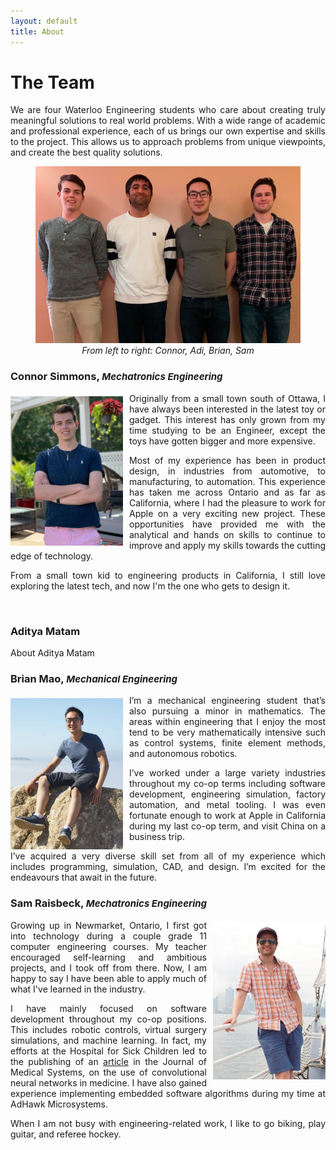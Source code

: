 ```yaml
---
layout: default
title: About
---
```

# The Team
<div style="text-align: justify"> We are four Waterloo Engineering students who care about creating truly meaningful solutions to real world problems. With a wide range of academic and professional experience, each of us brings our own expertise and skills to the project. This allows us to approach problems from unique viewpoints, and create the best quality solutions.
</div> <p></p>

<figure align="center">
  <img src="/assets/img/team.jpg" width="750">
  <figcaption><i>From left to right: Connor, Adi, Brian, Sam</i></figcaption>
</figure>

### Connor Simmons, <span style="font-size:15px; font-color:#ECF0F1;"> *Mechatronics Engineering* </span>
<img src="/assets/img/Connor_Photo.jpg" style="padding-top:5px; padding-right: 10px" width="180" align="left">

<div style="text-align: justify"> <p> Originally from a small town south of Ottawa, I have always been interested in the latest toy or gadget. This interest has only grown from my time studying to be an Engineer, except the toys have gotten bigger and more expensive. </p>

<p> Most of my experience has been in product design, in industries from automotive, to manufacturing, to automation. This experience has taken me across Ontario and as far as California, where I had the pleasure to work for Apple on a very exciting new project. These opportunities have provided me with the analytical and hands on skills to continue to improve and apply my skills towards the cutting edge of technology. </p>

<p> From a small town kid to engineering products in California, I still love exploring the latest tech, and now I'm the one who gets to design it.
</p> </div>
&nbsp

### Aditya Matam
About Aditya Matam

### Brian Mao, <span style="font-size:15px; font-color:#ECF0F1;"> *Mechanical Engineering* </span>
<img src="/assets/img/Brian_Bio_Picture.png" style="padding-top:5px; padding-right: 10px" width="180" align="left">

<div style="text-align: justify"> <p> I’m a mechanical engineering student that’s also pursuing a minor in mathematics. The areas within engineering that I enjoy the most tend to be very mathematically intensive such as control systems, finite element methods, and autonomous robotics. </p>

<p> I’ve worked under a large variety industries throughout my co-op terms including software development, engineering simulation, factory automation, and metal tooling. I was even fortunate enough to work at Apple in California during my last co-op term, and visit China on a business trip. </p>

<p> I’ve acquired a very diverse skill set from all of my experience which includes programming, simulation, CAD, and design. I’m excited for the endeavours that await in the future.
</p> </div>

### Sam Raisbeck, <span style="font-size:15px; font-color:#ECF0F1;"> *Mechatronics Engineering* </span>
<img src="/assets/img/Sam_Photo.JPG" style="padding-top:5px; padding-left: 10px" width="180" align="right">

<div style="text-align: justify"> <p> Growing up in Newmarket, Ontario, I first got into technology during a couple grade 11 computer engineering courses. My teacher encouraged self-learning and ambitious projects, and I took off from there. Now, I am happy to say I have been able to apply much of what I've learned in the industry. </p>

<p> I have mainly focused on software development throughout my co-op positions. This includes robotic controls, virtual surgery simulations, and machine learning. In fact, my efforts at the Hospital for Sick Children led to the publishing of an <a href="https://www.ncbi.nlm.nih.gov/pubmed/31897740" target="_blank">article</a> in the Journal of Medical Systems, on the use of convolutional neural networks in medicine. I have also gained experience implementing embedded software algorithms during my time at AdHawk Microsystems. </p>

<p> When I am not busy with engineering-related work, I like to go biking, play guitar, and referee hockey.
</p> </div>
